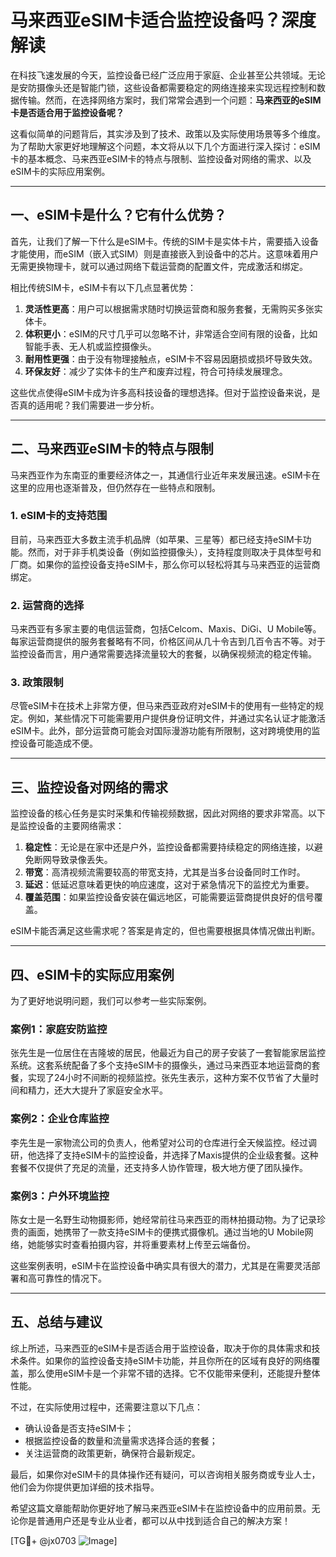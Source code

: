 # 马来西亚eSIM卡适合监控设备吗？深度解读

在科技飞速发展的今天，监控设备已经广泛应用于家庭、企业甚至公共领域。无论是安防摄像头还是智能门锁，这些设备都需要稳定的网络连接来实现远程控制和数据传输。然而，在选择网络方案时，我们常常会遇到一个问题：**马来西亚的eSIM卡是否适合用于监控设备呢？**

这看似简单的问题背后，其实涉及到了技术、政策以及实际使用场景等多个维度。为了帮助大家更好地理解这个问题，本文将从以下几个方面进行深入探讨：eSIM卡的基本概念、马来西亚eSIM卡的特点与限制、监控设备对网络的需求、以及eSIM卡的实际应用案例。

---

## 一、eSIM卡是什么？它有什么优势？

首先，让我们了解一下什么是eSIM卡。传统的SIM卡是实体卡片，需要插入设备才能使用，而eSIM（嵌入式SIM）则是直接嵌入到设备中的芯片。这意味着用户无需更换物理卡，就可以通过网络下载运营商的配置文件，完成激活和绑定。

相比传统SIM卡，eSIM卡有以下几点显著优势：

1. **灵活性更高**：用户可以根据需求随时切换运营商和服务套餐，无需购买多张实体卡。
2. **体积更小**：eSIM的尺寸几乎可以忽略不计，非常适合空间有限的设备，比如智能手表、无人机或监控摄像头。
3. **耐用性更强**：由于没有物理接触点，eSIM卡不容易因磨损或损坏导致失效。
4. **环保友好**：减少了实体卡的生产和废弃过程，符合可持续发展理念。

这些优点使得eSIM卡成为许多高科技设备的理想选择。但对于监控设备来说，是否真的适用呢？我们需要进一步分析。

---

## 二、马来西亚eSIM卡的特点与限制

马来西亚作为东南亚的重要经济体之一，其通信行业近年来发展迅速。eSIM卡在这里的应用也逐渐普及，但仍然存在一些特点和限制。

### 1. eSIM卡的支持范围
目前，马来西亚大多数主流手机品牌（如苹果、三星等）都已经支持eSIM卡功能。然而，对于非手机类设备（例如监控摄像头），支持程度则取决于具体型号和厂商。如果你的监控设备支持eSIM卡，那么你可以轻松将其与马来西亚的运营商绑定。

### 2. 运营商的选择
马来西亚有多家主要的电信运营商，包括Celcom、Maxis、DiGi、U Mobile等。每家运营商提供的服务套餐略有不同，价格区间从几十令吉到几百令吉不等。对于监控设备而言，用户通常需要选择流量较大的套餐，以确保视频流的稳定传输。

### 3. 政策限制
尽管eSIM卡在技术上非常方便，但马来西亚政府对eSIM卡的使用有一些特定的规定。例如，某些情况下可能需要用户提供身份证明文件，并通过实名认证才能激活eSIM卡。此外，部分运营商可能会对国际漫游功能有所限制，这对跨境使用的监控设备可能造成不便。

---

## 三、监控设备对网络的需求

监控设备的核心任务是实时采集和传输视频数据，因此对网络的要求非常高。以下是监控设备的主要网络需求：

1. **稳定性**：无论是在家中还是户外，监控设备都需要持续稳定的网络连接，以避免断网导致录像丢失。
2. **带宽**：高清视频流需要较高的带宽支持，尤其是当多台设备同时工作时。
3. **延迟**：低延迟意味着更快的响应速度，这对于紧急情况下的监控尤为重要。
4. **覆盖范围**：如果监控设备安装在偏远地区，可能需要运营商提供良好的信号覆盖。

eSIM卡能否满足这些需求呢？答案是肯定的，但也需要根据具体情况做出判断。

---

## 四、eSIM卡的实际应用案例

为了更好地说明问题，我们可以参考一些实际案例。

### 案例1：家庭安防监控
张先生是一位居住在吉隆坡的居民，他最近为自己的房子安装了一套智能家居监控系统。这套系统配备了多个支持eSIM卡的摄像头，通过马来西亚本地运营商的套餐，实现了24小时不间断的视频监控。张先生表示，这种方案不仅节省了大量时间和精力，还大大提升了家庭安全水平。

### 案例2：企业仓库监控
李先生是一家物流公司的负责人，他希望对公司的仓库进行全天候监控。经过调研，他选择了支持eSIM卡的监控设备，并选择了Maxis提供的企业级套餐。这种套餐不仅提供了充足的流量，还支持多人协作管理，极大地方便了团队操作。

### 案例3：户外环境监控
陈女士是一名野生动物摄影师，她经常前往马来西亚的雨林拍摄动物。为了记录珍贵的画面，她携带了一款支持eSIM卡的便携式摄像机。通过当地的U Mobile网络，她能够实时查看拍摄内容，并将重要素材上传至云端备份。

这些案例表明，eSIM卡在监控设备中确实具有很大的潜力，尤其是在需要灵活部署和高可靠性的情况下。

---

## 五、总结与建议

综上所述，马来西亚的eSIM卡是否适合用于监控设备，取决于你的具体需求和技术条件。如果你的监控设备支持eSIM卡功能，并且你所在的区域有良好的网络覆盖，那么使用eSIM卡是一个非常不错的选择。它不仅能带来便利，还能提升整体性能。

不过，在实际使用过程中，还需要注意以下几点：

- 确认设备是否支持eSIM卡；
- 根据监控设备的数量和流量需求选择合适的套餐；
- 关注运营商的政策更新，确保符合最新规定。

最后，如果你对eSIM卡的具体操作还有疑问，可以咨询相关服务商或专业人士，他们会为你提供更加详细的技术指导。

希望这篇文章能帮助你更好地了解马来西亚eSIM卡在监控设备中的应用前景。无论你是普通用户还是专业从业者，都可以从中找到适合自己的解决方案！

[TG💪+ @jx0703 ![Image](https://github.com/user-attachments/assets/dbca1d08-cadb-493c-b0ec-ad6f7a83f270)]